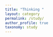 ```yaml
---
title: "Thinking "
layout: category
permalink: /study/
author_profile: true
taxonomy: study
---
```


